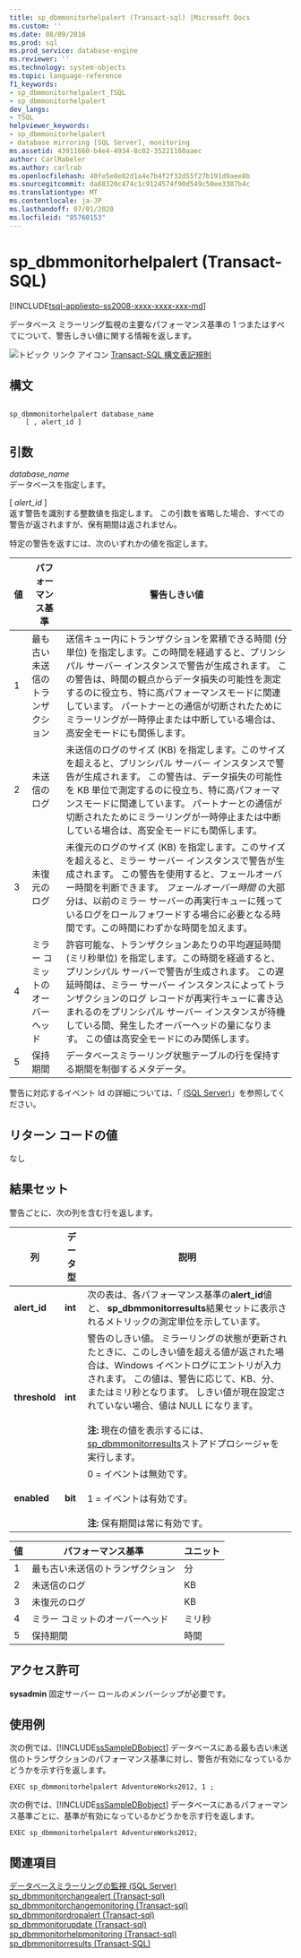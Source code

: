 ```yaml
---
title: sp_dbmmonitorhelpalert (Transact-sql) |Microsoft Docs
ms.custom: ''
ms.date: 08/09/2016
ms.prod: sql
ms.prod_service: database-engine
ms.reviewer: ''
ms.technology: system-objects
ms.topic: language-reference
f1_keywords:
- sp_dbmmonitorhelpalert_TSQL
- sp_dbmmonitorhelpalert
dev_langs:
- TSQL
helpviewer_keywords:
- sp_dbmmonitorhelpalert
- database mirroring [SQL Server], monitoring
ms.assetid: 43911660-b4e4-4934-8c02-35221160aaec
author: CarlRabeler
ms.author: carlrab
ms.openlocfilehash: 40fe5e8e82d1a4e7b4f2f32d55f27b191d9aee8b
ms.sourcegitcommit: da88320c474c1c9124574f90d549c50ee3387b4c
ms.translationtype: MT
ms.contentlocale: ja-JP
ms.lasthandoff: 07/01/2020
ms.locfileid: "85760153"
---
```

# <a name="sp_dbmmonitorhelpalert-transact-sql"></a>sp_dbmmonitorhelpalert (Transact-SQL)
[!INCLUDE[tsql-appliesto-ss2008-xxxx-xxxx-xxx-md](../../includes/applies-to-version/sqlserver.md)]

  データベース ミラーリング監視の主要なパフォーマンス基準の 1 つまたはすべてについて、警告しきい値に関する情報を返します。  
 
  ![トピック リンク アイコン](../../database-engine/configure-windows/media/topic-link.gif "トピック リンク アイコン") [Transact-SQL 構文表記規則](../../t-sql/language-elements/transact-sql-syntax-conventions-transact-sql.md)  
  
## <a name="syntax"></a>構文  
  
```  
  
sp_dbmmonitorhelpalert database_name   
    [ , alert_id ]   
```  
  
## <a name="arguments"></a>引数  
 *database_name*  
 データベースを指定します。  
  
 [ *alert_id* ]  
 返す警告を識別する整数値を指定します。 この引数を省略した場合、すべての警告が返されますが、保有期間は返されません。  
  
 特定の警告を返すには、次のいずれかの値を指定します。  
  
|値|パフォーマンス基準|警告しきい値|  
|-----------|------------------------|-----------------------|  
|1|最も古い未送信のトランザクション|送信キュー内にトランザクションを累積できる時間 (分単位) を指定します。この時間を経過すると、プリンシパル サーバー インスタンスで警告が生成されます。 この警告は、時間の観点からデータ損失の可能性を測定するのに役立ち、特に高パフォーマンスモードに関連しています。 パートナーとの通信が切断されたためにミラーリングが一時停止または中断している場合は、高安全モードにも関係します。|  
|2|未送信のログ|未送信のログのサイズ (KB) を指定します。このサイズを超えると、プリンシパル サーバー インスタンスで警告が生成されます。 この警告は、データ損失の可能性を KB 単位で測定するのに役立ち、特に高パフォーマンスモードに関連しています。 パートナーとの通信が切断されたためにミラーリングが一時停止または中断している場合は、高安全モードにも関係します。|  
|3|未復元のログ|未復元のログのサイズ (KB) を指定します。このサイズを超えると、ミラー サーバー インスタンスで警告が生成されます。 この警告を使用すると、フェールオーバー時間を判断できます。 *フェールオーバー時間* の大部分は、以前のミラー サーバーの再実行キューに残っているログをロールフォワードする場合に必要となる時間です。この時間にわずかな時間を加えます。|  
|4|ミラー コミットのオーバーヘッド|許容可能な、トランザクションあたりの平均遅延時間 (ミリ秒単位) を指定します。この時間を経過すると、プリンシパル サーバーで警告が生成されます。 この遅延時間は、ミラー サーバー インスタンスによってトランザクションのログ レコードが再実行キューに書き込まれるのをプリンシパル サーバー インスタンスが待機している間、発生したオーバーヘッドの量になります。 この値は高安全モードにのみ関係します。|  
|5|保持期間|データベースミラーリング状態テーブルの行を保持する期間を制御するメタデータ。|  
  
 警告に対応するイベント Id の詳細については、「 [&#40;SQL Server&#41;](../../database-engine/database-mirroring/use-warning-thresholds-and-alerts-on-mirroring-performance-metrics-sql-server.md)」を参照してください。  
  
## <a name="return-code-values"></a>リターン コードの値  
 なし  
  
## <a name="result-sets"></a>結果セット  
 警告ごとに、次の列を含む行を返します。  
  
|列|データ型|説明|  
|------------|---------------|-----------------|  
|**alert_id**|**int**|次の表は、各パフォーマンス基準の**alert_id**値と、 **sp_dbmmonitorresults**結果セットに表示されるメトリックの測定単位を示しています。|  
|**threshold**|**int**|警告のしきい値。 ミラーリングの状態が更新されたときに、このしきい値を超える値が返された場合は、Windows イベントログにエントリが入力されます。 この値は、警告に応じて、KB、分、またはミリ秒となります。 しきい値が現在設定されていない場合、値は NULL になります。<br /><br /> **注:** 現在の値を表示するには、 [sp_dbmmonitorresults](../../relational-databases/system-stored-procedures/sp-dbmmonitorresults-transact-sql.md)ストアドプロシージャを実行します。|  
|**enabled**|**bit**|0 = イベントは無効です。<br /><br /> 1 = イベントは有効です。<br /><br /> **注:** 保有期間は常に有効です。|  
  
|値|パフォーマンス基準|ユニット|  
|-----------|------------------------|----------|  
|1|最も古い未送信のトランザクション|分|  
|2|未送信のログ|KB|  
|3|未復元のログ|KB|  
|4|ミラー コミットのオーバーヘッド|ミリ秒|  
|5|保持期間|時間|  
  
## <a name="permissions"></a>アクセス許可  
 **sysadmin** 固定サーバー ロールのメンバーシップが必要です。  
  
## <a name="examples"></a>使用例  
 次の例では、[!INCLUDE[ssSampleDBobject](../../includes/sssampledbobject-md.md)] データベースにある最も古い未送信のトランザクションのパフォーマンス基準に対し、警告が有効になっているかどうかを示す行を返します。  
  
```  
EXEC sp_dbmmonitorhelpalert AdventureWorks2012, 1 ;  
```  
  
 次の例では、[!INCLUDE[ssSampleDBobject](../../includes/sssampledbobject-md.md)] データベースにあるパフォーマンス基準ごとに、基準が有効になっているかどうかを示す行を返します。  
  
```  
EXEC sp_dbmmonitorhelpalert AdventureWorks2012;  
```  
  
## <a name="see-also"></a>関連項目  
 [データベースミラーリングの監視 &#40;SQL Server&#41;](../../database-engine/database-mirroring/monitoring-database-mirroring-sql-server.md)   
 [sp_dbmmonitorchangealert &#40;Transact-sql&#41;](../../relational-databases/system-stored-procedures/sp-dbmmonitorchangealert-transact-sql.md)   
 [sp_dbmmonitorchangemonitoring &#40;Transact-sql&#41;](../../relational-databases/system-stored-procedures/sp-dbmmonitorchangemonitoring-transact-sql.md)   
 [sp_dbmmonitordropalert &#40;Transact-sql&#41;](../../relational-databases/system-stored-procedures/sp-dbmmonitordropalert-transact-sql.md)   
 [sp_dbmmonitorupdate &#40;Transact-sql&#41;](../../relational-databases/system-stored-procedures/sp-dbmmonitorupdate-transact-sql.md)   
 [sp_dbmmonitorhelpmonitoring &#40;Transact-sql&#41;](../../relational-databases/system-stored-procedures/sp-dbmmonitorhelpmonitoring-transact-sql.md)   
 [sp_dbmmonitorresults &#40;Transact-SQL&#41;](../../relational-databases/system-stored-procedures/sp-dbmmonitorresults-transact-sql.md)  
  
  
